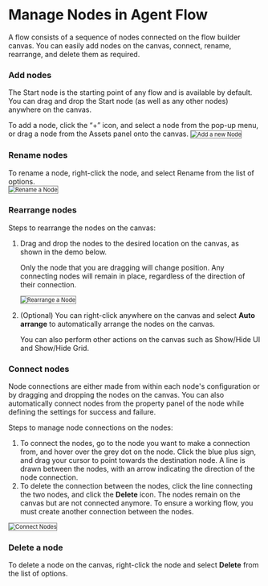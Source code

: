 # Manage Nodes in Agent Flow

A flow consists of a sequence of nodes connected on the flow builder canvas. You can easily add nodes on the canvas, connect, rename, rearrange, and delete them as required.

### Add nodes

The Start node is the starting point of any flow and is available by default. You can drag and drop the Start node (as well as any other nodes) anywhere on the canvas.

To add a node, click the “+” icon, and select a node from the pop-up menu, or drag a node from the Assets panel onto the canvas.  <img src="../images/add-a-new-node.png" alt="Add a new Node" title="Add a new Node" style="border: 1px solid gray; zoom:80%;">

### Rename nodes

To rename a node, right-click the node, and select Rename from the list of options.  
<img src="../images/rename-a-node.png" alt="Rename a Node" title="Rename a Node" style="border: 1px solid gray; zoom:80%;">

### Rearrange nodes

Steps to rearrange the nodes on the canvas:

1. Drag and drop the nodes to the desired location on the canvas, as shown in the demo below.

    Only the node that you are dragging will change position. Any connecting nodes will remain in place, regardless of the direction of their connection.
  
    <img src="../images/rearrange-a-node.gif" alt="Rearrange a Node" title="Rearrange a Node" style="border: 1px solid gray; zoom:80%;">

2. (Optional) You can right-click anywhere on the canvas and select **Auto arrange** to automatically arrange the nodes on the canvas.

    You can also perform other actions on the canvas such as Show/Hide UI and Show/Hide Grid.

### Connect nodes

Node connections are either made from within each node's configuration or by dragging and dropping the nodes on the canvas. You can also automatically connect nodes from the property panel of the node while defining the settings for success and failure.

Steps to manage node connections on the nodes:

1. To connect the nodes, go to the node you want to make a connection from, and hover over the grey dot on the node. Click the blue plus sign, and drag your cursor to point towards the destination node. 
A line is drawn between the nodes, with an arrow indicating the direction of the node connection.
2. To delete the connection between the nodes, click the line connecting the two nodes, and click the **Delete** icon.
The nodes remain on the canvas but are not connected anymore. To ensure a working flow, you must create another connection between the nodes. 
<img src="../images/connect-nodes.gif" alt="Connect Nodes" title="Connect Nodes" style="border: 1px solid gray; zoom:80%;">


### Delete a node

To delete a node on the canvas, right-click the node and select **Delete** from the list of options.
